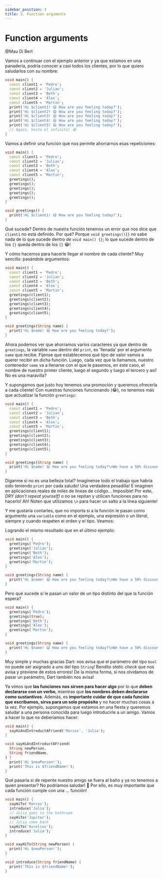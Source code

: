 ```yaml
---
sidebar_position: 3
title: 3. Function arguments
---
```


# Function arguments

@Mau Di Bert

Vamos a continuar con el ejemplo anterior y ya que estamos en una panadería, podría conocer a casi todos los clientes, por lo que quiero saludarlos con su nombre:

```dart
void main() {
  const client1 = 'Pedro';
  const client2 = 'Julian';
  const client3 = 'Beth';
  const client4 = 'Alex';
  const client5 = 'Martin';
  print('Hi $client1! 😄 How are you feeling today?');
  print('Hi $client2! 😄 How are you feeling today?');
  print('Hi $client3! 😄 How are you feeling today?');
  print('Hi $client4! 😄 How are you feeling today?');
  print('Hi $client5! 😄 How are you feeling today?');
  // Again, hasta el infinito! 😅
}
```

Vamos a definir una función que nos permite ahorrarnos esas repeticiones:

```dart
void main() {
  const client1 = 'Pedro';
  const client2 = 'Julian';
  const client3 = 'Beth';
  const client4 = 'Alex';
  const client5 = 'Martin';
  greetings();
  greetings();
  greetings();
  greetings();
  greetings();
}

void greetings() {
  print('Hi $client1! 😄 How are you feeling today?');
}
```

Qué sucede? Dentro de nuestra función tenemos un error que nos dice que `client1` no está definido. Por qué? Porque `void greetings(){}` no sabe nada de lo que sucede dentro de `void main() {}`; lo que sucede dentro de los `{}` queda dentro de los `{}` 😂!

Y cómo hacemos para hacerle llegar el nombre de cada cliente? Muy sencillo: pasándole argumentos:

```dart
void main() {
  const client1 = 'Pedro';
  const client2 = 'Julian';
  const client3 = 'Beth';
  const client4 = 'Alex';
  const client5 = 'Martin';
  greetings(client1);
  greetings(client2);
  greetings(client3);
  greetings(client4);
  greetings(client5);
}

void greetings(String name) {
  print('Hi $name! 😄 How are you feeling today?');
}
```

Ahora podemos ver que ahorramos varios caracteres ya que dentro de `greetings`, la variable `name` dentro del `print`, es 'llenada' por el argumento `name` que recibe. Fíjense que establecemos qué tipo de valor vamos a querer recibir en dicha función. Luego, cada vez que la llamamos, nuestro contenedor `name` va a llenarse con el que le pasemos, en este caso, el nombre de nuestro primer cliente, luego el segundo y luego el tercero y así! No es una maravilla?

Y supongamos que justo hoy tenemos una promoción y queremos ofrecerla a cada cliente! Con nuestras funciones funcionando (😂), no tenemos más que actualizar la función `greetings`:

```dart
void main() {
  const client1 = 'Pedro';
  const client2 = 'Julian';
  const client3 = 'Beth';
  const client4 = 'Alex';
  const client5 = 'Martin';
  greetings(client1);
  greetings(client2);
  greetings(client3);
  greetings(client4);
  greetings(client5);
}

void greetings(String name) {
  print('Hi $name! 😄 How are you feeling today?\nWe have a 50% discount! Wow! 💃🏼');
}
```

Díganme si no es una belleza total? Imagínense todo el trabajo que habría sido teniendo `print` por cada saludo! Una verdadera pesadilla! E imaginen en aplicaciones reales de miles de líneas de código... Imposible! Por esto, _DRY (don't repeat yourself)_ o no se repitan y utilicen funciones para no hacerlo! Ah! Noten que utilizamos `\n` para hacer un salto a la línea siguiente!

Y me gustaría contarles, que no importa si a la función le pasan como argumento una `variable` como en el ejemplo, una expresión o un _literal_, siempre y cuando respeten el orden y el tipo. Veamos:

Logrando el mismo resultado que en el último ejemplo:

```dart
void main() {
  greetings('Pedro');
  greetings('Julian');
  greetings('Beth');
  greetings('Alex');
  greetings('Martin');
}

void greetings(String name) {
  print('Hi $name! 😄 How are you feeling today?\nWe have a 50% discount! Wow! 💃🏼');
}
```

Pero qué sucede si le pasan un valor de un tipo distinto del que la función espera?

```dart
void main() {
  greetings('Pedro');
  greetings(true);
  greetings('Beth');
  greetings('Alex');
  greetings('Martin');
}

void greetings(String name) {
  print('Hi $name! 😄 How are you feeling today?\nWe have a 50% discount! Wow! 💃🏼');
}
```

Muy simple y muchas gracias Dart: nos avisa que el parámetro del tipo `bool` no puede ser asignado a uno del tipo `String`! Bendito _static check_ que nos avisa y previene de estos errores! De la misma forma, si nos olvidamos de pasar un parámetro, Dart también nos avisa!

Ya vimos que __las funciones nos sirven para hacer algo__ por lo que __deben declararse con un verbo__, mientras que __los nombres deben declararse como sustantivos__. Además, es __importante cuidar de que cada función que escribamos, sirva para un solo propósito__ y no hacer muchas cosas a la vez. Por ejemplo, supongamos que estamos en una fiesta y queremos saludar a una persona conocida para luego introducirle a un amigo. Vamos a hacer lo que no deberíamos hacer:

```dart
void main() {
  sayHiAndIntroductAFriend('Marcos', 'Julia');
}

void sayHiAndIntroductAFriend(
  String newPerson,
  String friendName,
) {
  print('Hi $newPerson!');
  print('This is $friendName!');
}
```

Qué pasaría si de repente nuestro  amigo se fuera al baño y ya no tenemos a quien presentar? No podríamos saludar! 🤣 Por ello, es muy importante que cada función cumple con una ... función!

```dart
void main() {
  sayHiTo('Marcos');
  introduce('Julia');
  // Julia goes to the bathroom
  sayHiTo('Jupiter');
  // Julia come back
  sayHiTo('Aurelius');
  introduce('Julia');
}

void sayHiTo(String newPerson) {
  print('Hi $newPerson!');
}

void introduce(String friendName) {
  print('This is $friendName!');
}
```

